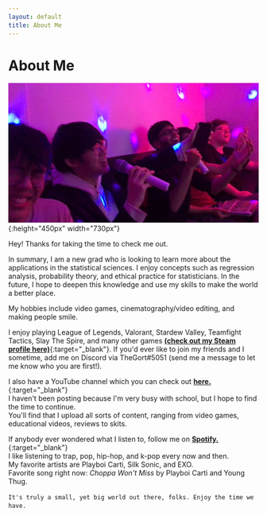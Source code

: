 ```yaml
---
layout: default
title: About Me
---
```

# About Me

![image](/assets/images/wholenewworld.jpg){:height="450px" width="730px"}

Hey! Thanks for taking the time to check me out.

In summary, I am a new grad who is looking to learn more about the applications in the statistical sciences. I enjoy concepts such as regression analysis, probability theory, and ethical practice for statisticians. 
In the future, I hope to deepen this knowledge and use my skills to make the world a better place.

My hobbies include video games, cinematography/video editing, and making people smile.

I enjoy playing League of Legends, Valorant, Stardew Valley, Teamfight Tactics, Slay The Spire, and many other games [**(check out my Steam profile here)**](https://steamcommunity.com/id/thegortisthebestrightnow/){:target="_blank"}.
If you'd ever like to join my friends and I sometime, add me on Discord via TheGort#5051 (send me a message to let me know who you are first!).

I also have a YouTube channel which you can check out [**here.**](https://www.youtube.com/channel/UCaaYCWSM01Ke6LqG100zg0A){:target="_blank"}  
I haven't been posting because I'm very busy with school, but I hope to find the time to continue.  
You'll find that I upload all sorts of content, ranging from video games, educational videos, reviews to skits.

If anybody ever wondered what I listen to, follow me on [**Spotify.**](https://open.spotify.com/user/6r2g75pi5l7e863bglv83pzj9?si=CZbhiKIdRq2NqdZcS2SdHQ){:target="_blank"}  
I like listening to trap, pop, hip-hop, and k-pop every now and then.  
My favorite artists are Playboi Carti, Silk Sonic, and EXO.  
Favorite song right now: *Choppa Won't Miss* by Playboi Carti and Young Thug.

`It's truly a small, yet big world out there, folks. Enjoy the time we have.`